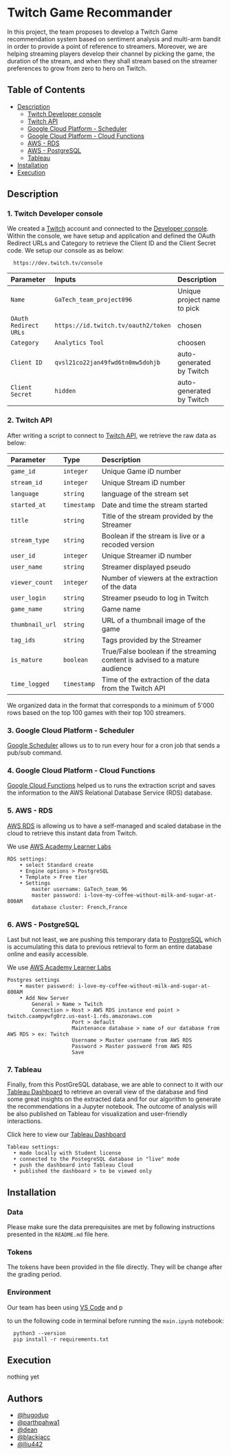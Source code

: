 # Twitch Game Recommander

In this project, the team proposes to develop a Twitch Game recommendation system based on sentiment analysis and multi-arm bandit in order to provide a point of reference to streamers.
Moreover, we are helping streaming players develop their channel by picking the game, the duration of the stream, and when they shall stream based on the streamer preferences to grow from zero to hero on Twitch.





## Table of Contents

 - [Description](#description)
    - [Twitch Developer console](#1-twitch-developer-console)
    - [Twitch API](#2-twitch-api)
    - [Google Cloud Platform - Scheduler](#3-google-cloud-platform---scheduler)
    - [Google Cloud Platform - Cloud Functions](#4-google-cloud-platform---cloud-functions)
    - [AWS - RDS](#5-aws---rds)
    - [AWS - PostgreSQL](#6-aws---postgresql)
    - [Tableau](#7-tableau)
 - [Installation](#installation)
 - [Execution](#execution)






## Description


### 1. Twitch Developer console

We created a [Twitch](https://www.twitch.tv) account and connected to the [Developer console](https://dev.twitch.tv/console).
Within the console, we have setup and application and defined the OAuth Redirect URLs and Category to retrieve the Client ID and the Client Secret code. 
We setup our console as as below:

```http
  https://dev.twitch.tv/console
```

| Parameter | Inputs     | Description                |
| :-------- | :------- | :------------------------- |
| `Name` | `GaTech_team_project096` | Unique project name to pick |
| `OAuth Redirect URLs` | `https://id.twitch.tv/oauth2/token` | chosen |
| `Category` | `Analytics Tool` | choosen |
| `Client ID` | `qvsl21co22jan49fwd6tn0mw5dohjb` | auto-generated by Twitch |
| `Client Secret` | `hidden` | auto-generated by Twitch |


### 2. Twitch API

After writing a script to connect to [Twitch API](https://dev.twitch.tv/docs/api/reference), we retrieve the raw data as below:


| Parameter | Type     | Description                |
| :-------- | :------- | :------------------------- |
| `game_id` | `integer` | Unique Game iD number |
| `stream_id` | `integer` | Unique Stream iD number |
| `language` | `string` | language of the stream set |
| `started_at` | `timestamp` | Date and time the stream started |
| `title` | `string` | Title of the stream provided by the Streamer |
| `stream_type` | `string` | Boolean if the stream is live or a recoded version |
| `user_id` | `integer` | Unique Streamer iD number |
| `user_name` | `string` | Streamer displayed pseudo |
| `viewer_count` | `integer` | Number of viewers at the extraction of the data |
| `user_login` | `string` | Streamer pseudo to log in Twitch |
| `game_name` | `string` | Game name |
| `thumbnail_url` | `string` | URL of a thumbnail image of the game |
| `tag_ids` | `string` | Tags provided by the Streamer |
| `is_mature` | `boolean` | True/False boolean if the streaming content is advised to a mature audience |
| `time_logged` | `timestamp` | Time of the extraction of the data from the Twitch API |

We organized data in the format that corresponds to a minimum of 5'000 rows based on the top 100 games with their top 100 streamers.

### 3. Google Cloud Platform - Scheduler

[Google Scheduler](https://console.cloud.google.com/products?supportedpurview=project) allows us to to run every hour for a cron job that sends a pub/sub command.

### 4. Google Cloud Platform - Cloud Functions

[Google Cloud Functions](https://console.cloud.google.com/products?supportedpurview=project) helped us to runs the extraction script and saves the information to the AWS Relational Database Service (RDS) database.


### 5. AWS - RDS

[AWS RDS](https://github.com/awslabs/rds-support-tools) is allowing us to have a self-managed and scaled database in the cloud to retrieve this instant data from Twitch.

We use [AWS Academy Learner Labs](https://awsacademy.instructure.com/)

```http
RDS settings:
	• select Standard create
	• Engine options > PostgreSQL
	• Template > Free tier
	• Settings
		master username: GaTech_team_96
		master password: i-love-my-coffee-without-milk-and-sugar-at-800AM
		database cluster: French,France
```

### 6. AWS - PostgreSQL

Last  but not least, we are pushing this temporary data to [PostgreSQL](https://github.com/awslabs/rds-support-tools/tree/main/postgres) which is accumulating this data to previous retrieval to form an entire database online and easily accessible. 

We use [AWS Academy Learner Labs](https://awsacademy.instructure.com/)

```http
Postgres settings
	• master password: i-love-my-coffee-without-milk-and-sugar-at-800AM
	• Add New Server
		General > Name > Twitch
		Connection > Host > AWS RDS instance end point > twitch.caampywfg0rz.us-east-1.rds.amazonaws.com
					 Port > default
					 Maintenance database > name of our database from AWS RDS > ex: Twitch
					 Username > Master username from AWS RDS
					 Password > Master password from AWS RDS
					 Save
```


### 7. Tableau

Finally, from this PostGreSQL database, we are able to connect to it with our [Tableau Dashboard](https://dub01.online.tableau.com/t/twitchgamerecommandations/views/Twitch_Game_Recommandation/GameStatisticsDashboard) to retrieve an overall view of the database and find some great insights on the extracted data and for our algorithm to generate the recommendations in a Jupyter notebook. The outcome of analysis will be also published on Tableau for visualization and user-friendly interactions.

Click here to view our [Tableau Dashboard](https://dub01.online.tableau.com/t/twitchgamerecommandations/views/Twitch_Game_Recommandation/GameStatisticsDashboard)

```http
Tableau settings:
  • made locally with Student license
  • connected to the PostegreSQL database in "live" mode
  • push the dashboard into Tableau Cloud
  • published the dashboard > to be viewed only
```



## Installation

### Data

Please make sure the data prerequisites are met by following instructions presented in the `README.md` file here.

### Tokens

The tokens have been provided in the file directly. They will be change after the grading period.

### Environment

Our team has been using [VS Code](https://code.visualstudio.com/download) and p

to un the following code in terminal before running the `main.ipynb` notebook:
```http
  python3 --version
  pip install -r requirements.txt
```


## Execution

nothing yet

## Authors

- [@hugodup](https://github.com/hugodup)
- [@parthpahwa1](https://github.com/parthpahwa1)
- [@dean](https://github.com/dean)
- [@blackjacc](https://github.com/blackjacc)
- [@lliu442](https://github.com/lliu442)